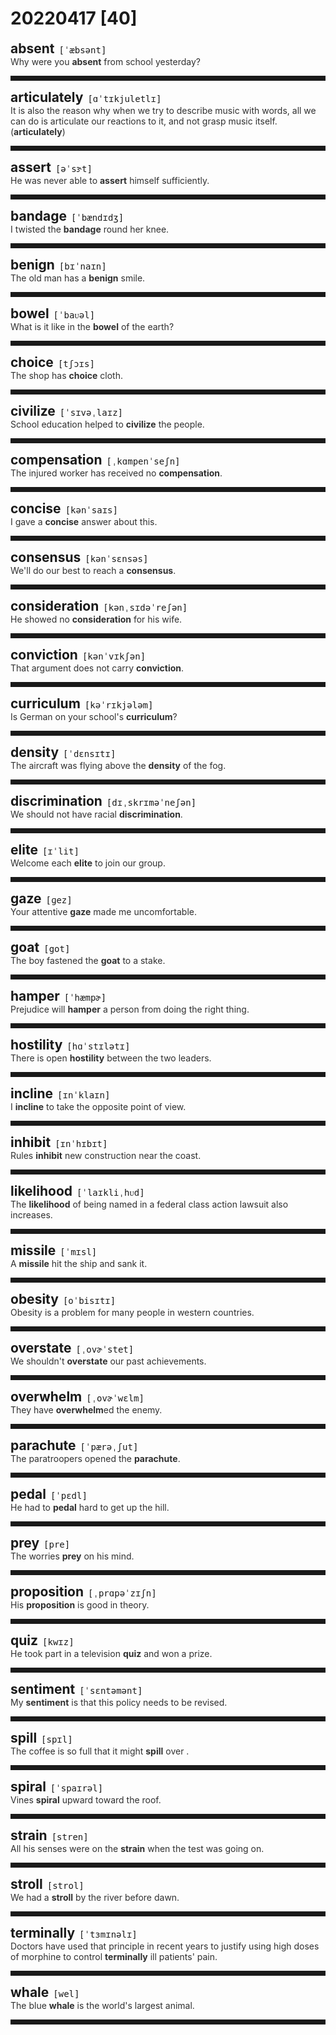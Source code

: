 <style>
/*不显示details的三角符号*/
details > summary::marker {
    display: none;
    content: none;
}
/*去掉外边框*/
details summary{
    outline:none;
    cursor:pointer;/*鼠标放上去之后变成手型*/
}
/*去掉前面默认的小黑三角*/
details summary::-webkit-details-marker{
    display:none; 
}
</style>
# 20220417 [40]  

<div style="display: flex;align-items: baseline;">
    <h2 style="margin-bottom: 0;margin-top: 0">absent</h2>
    <p style="padding:0 .5em; margin: 0;font-family: monospace;">[ˈæbsənt]</p>
    <p class="interpretation_63696" style="display:none ;padding:0 .5em; margin: 0; white-space: nowrap;overflow: hidden;text-overflow: ellipsis;">adj. 缺席的
v. 缺席；不参加</p>
</div>
<details class="details_63696">
    <summary style="color: #303030;">Why were you <strong>absent</strong> from school yesterday?</summary>
    你昨天为什么没上学?
</details>
<hr style="padding-bottom: 0.5em;" />


<div style="display: flex;align-items: baseline;">
    <h2 style="margin-bottom: 0;margin-top: 0">articulately</h2>
    <p style="padding:0 .5em; margin: 0;font-family: monospace;">[ɑˈtɪkjuletlɪ]</p>
    <p class="interpretation_63696" style="display:none ;padding:0 .5em; margin: 0; white-space: nowrap;overflow: hidden;text-overflow: ellipsis;">adv. 发音清晰地；明确有力的表达地</p>
</div>
<details class="details_63696">
    <summary style="color: #303030;">It is also the reason why when we try to describe music with words, all we can do is articulate our reactions to it, and not grasp music itself.(<strong>articulately</strong>)</summary>
    这也是为什么当我们试图用语言来描述音乐时，我们所能做的就是清楚地表达我们对它的反应，而不掌握音乐本身的原因
</details>
<hr style="padding-bottom: 0.5em;" />


<div style="display: flex;align-items: baseline;">
    <h2 style="margin-bottom: 0;margin-top: 0">assert</h2>
    <p style="padding:0 .5em; margin: 0;font-family: monospace;">[əˈsɝt]</p>
    <p class="interpretation_63696" style="display:none ;padding:0 .5em; margin: 0; white-space: nowrap;overflow: hidden;text-overflow: ellipsis;">v. 断言；宣称；坚持；维护</p>
</div>
<details class="details_63696">
    <summary style="color: #303030;">He was never able to <strong>assert</strong> himself sufficiently.</summary>
    他从来不能充分地维护自己的权利。
</details>
<hr style="padding-bottom: 0.5em;" />


<div style="display: flex;align-items: baseline;">
    <h2 style="margin-bottom: 0;margin-top: 0">bandage</h2>
    <p style="padding:0 .5em; margin: 0;font-family: monospace;">[ˈbændɪdʒ]</p>
    <p class="interpretation_63696" style="display:none ;padding:0 .5em; margin: 0; white-space: nowrap;overflow: hidden;text-overflow: ellipsis;">n. 绷带
v. 用绷带包扎</p>
</div>
<details class="details_63696">
    <summary style="color: #303030;">I twisted the <strong>bandage</strong> round her knee.</summary>
    我用绷带缠住了她的膝盖。
</details>
<hr style="padding-bottom: 0.5em;" />


<div style="display: flex;align-items: baseline;">
    <h2 style="margin-bottom: 0;margin-top: 0">benign</h2>
    <p style="padding:0 .5em; margin: 0;font-family: monospace;">[bɪˈnaɪn]</p>
    <p class="interpretation_63696" style="display:none ;padding:0 .5em; margin: 0; white-space: nowrap;overflow: hidden;text-overflow: ellipsis;">adj. 仁慈的；温和的；良性的</p>
</div>
<details class="details_63696">
    <summary style="color: #303030;">The old man has a <strong>benign</strong> smile.</summary>
    那位老人慈祥地笑了一笑。
</details>
<hr style="padding-bottom: 0.5em;" />


<div style="display: flex;align-items: baseline;">
    <h2 style="margin-bottom: 0;margin-top: 0">bowel</h2>
    <p style="padding:0 .5em; margin: 0;font-family: monospace;">[ˈbaᴜəl]</p>
    <p class="interpretation_63696" style="display:none ;padding:0 .5em; margin: 0; white-space: nowrap;overflow: hidden;text-overflow: ellipsis;">n. 肠；内部最深处</p>
</div>
<details class="details_63696">
    <summary style="color: #303030;">What is it like in the <strong>bowel</strong> of the earth?</summary>
    地球内部是什么样子？
</details>
<hr style="padding-bottom: 0.5em;" />


<div style="display: flex;align-items: baseline;">
    <h2 style="margin-bottom: 0;margin-top: 0">choice</h2>
    <p style="padding:0 .5em; margin: 0;font-family: monospace;">[tʃɔɪs]</p>
    <p class="interpretation_63696" style="display:none ;padding:0 .5em; margin: 0; white-space: nowrap;overflow: hidden;text-overflow: ellipsis;">n. 选择；抉择；精选品
adj. 上等的；精选的</p>
</div>
<details class="details_63696">
    <summary style="color: #303030;">The shop has <strong>choice</strong> cloth.</summary>
    这商店有精选的布料。
</details>
<hr style="padding-bottom: 0.5em;" />


<div style="display: flex;align-items: baseline;">
    <h2 style="margin-bottom: 0;margin-top: 0">civilize</h2>
    <p style="padding:0 .5em; margin: 0;font-family: monospace;">[ˈsɪvəˌlaɪz]</p>
    <p class="interpretation_63696" style="display:none ;padding:0 .5em; margin: 0; white-space: nowrap;overflow: hidden;text-overflow: ellipsis;">v. 使开化；使文明；教化</p>
</div>
<details class="details_63696">
    <summary style="color: #303030;">School education helped to <strong>civilize</strong> the people.</summary>
    学校教育帮助使人们文明起来。
</details>
<hr style="padding-bottom: 0.5em;" />


<div style="display: flex;align-items: baseline;">
    <h2 style="margin-bottom: 0;margin-top: 0">compensation</h2>
    <p style="padding:0 .5em; margin: 0;font-family: monospace;">[ˌkɑmpenˈseʃn]</p>
    <p class="interpretation_63696" style="display:none ;padding:0 .5em; margin: 0; white-space: nowrap;overflow: hidden;text-overflow: ellipsis;">n. 补偿；赔偿</p>
</div>
<details class="details_63696">
    <summary style="color: #303030;">The injured worker has received no <strong>compensation</strong>.</summary>
    这个受伤的工人没有得到任何赔偿。
</details>
<hr style="padding-bottom: 0.5em;" />


<div style="display: flex;align-items: baseline;">
    <h2 style="margin-bottom: 0;margin-top: 0">concise</h2>
    <p style="padding:0 .5em; margin: 0;font-family: monospace;">[kənˈsaɪs]</p>
    <p class="interpretation_63696" style="display:none ;padding:0 .5em; margin: 0; white-space: nowrap;overflow: hidden;text-overflow: ellipsis;">adj. 简明的；简要的</p>
</div>
<details class="details_63696">
    <summary style="color: #303030;">I gave a <strong>concise</strong> answer about this.</summary>
    我对于此事给了一个简明的答复。
</details>
<hr style="padding-bottom: 0.5em;" />


<div style="display: flex;align-items: baseline;">
    <h2 style="margin-bottom: 0;margin-top: 0">consensus</h2>
    <p style="padding:0 .5em; margin: 0;font-family: monospace;">[kənˈsɛnsəs]</p>
    <p class="interpretation_63696" style="display:none ;padding:0 .5em; margin: 0; white-space: nowrap;overflow: hidden;text-overflow: ellipsis;">n. 一致；共识</p>
</div>
<details class="details_63696">
    <summary style="color: #303030;">We'll do our best to reach a <strong>consensus</strong>.</summary>
    我们力求取得一致意见。
</details>
<hr style="padding-bottom: 0.5em;" />


<div style="display: flex;align-items: baseline;">
    <h2 style="margin-bottom: 0;margin-top: 0">consideration</h2>
    <p style="padding:0 .5em; margin: 0;font-family: monospace;">[kənˌsɪdəˈreʃən]</p>
    <p class="interpretation_63696" style="display:none ;padding:0 .5em; margin: 0; white-space: nowrap;overflow: hidden;text-overflow: ellipsis;">n. 考虑；体贴；报酬</p>
</div>
<details class="details_63696">
    <summary style="color: #303030;">He showed no <strong>consideration</strong> for his wife.</summary>
    他不体贴他的妻子。
</details>
<hr style="padding-bottom: 0.5em;" />


<div style="display: flex;align-items: baseline;">
    <h2 style="margin-bottom: 0;margin-top: 0">conviction</h2>
    <p style="padding:0 .5em; margin: 0;font-family: monospace;">[kənˈvɪkʃən]</p>
    <p class="interpretation_63696" style="display:none ;padding:0 .5em; margin: 0; white-space: nowrap;overflow: hidden;text-overflow: ellipsis;">n. 坚信；判罪；信服</p>
</div>
<details class="details_63696">
    <summary style="color: #303030;">That argument does not carry <strong>conviction</strong>.</summary>
    这个论据不能使人信服。
</details>
<hr style="padding-bottom: 0.5em;" />


<div style="display: flex;align-items: baseline;">
    <h2 style="margin-bottom: 0;margin-top: 0">curriculum</h2>
    <p style="padding:0 .5em; margin: 0;font-family: monospace;">[kəˈrɪkjələm]</p>
    <p class="interpretation_63696" style="display:none ;padding:0 .5em; margin: 0; white-space: nowrap;overflow: hidden;text-overflow: ellipsis;">n. 课程</p>
</div>
<details class="details_63696">
    <summary style="color: #303030;">Is German on your school's <strong>curriculum</strong>?</summary>
    你们学校有德语课吗？
</details>
<hr style="padding-bottom: 0.5em;" />


<div style="display: flex;align-items: baseline;">
    <h2 style="margin-bottom: 0;margin-top: 0">density</h2>
    <p style="padding:0 .5em; margin: 0;font-family: monospace;">[ˈdɛnsɪtɪ]</p>
    <p class="interpretation_63696" style="display:none ;padding:0 .5em; margin: 0; white-space: nowrap;overflow: hidden;text-overflow: ellipsis;">n. 浓密；密度</p>
</div>
<details class="details_63696">
    <summary style="color: #303030;">The aircraft was flying above the <strong>density</strong> of the fog.</summary>
    飞机在浓雾上方飞行。
</details>
<hr style="padding-bottom: 0.5em;" />


<div style="display: flex;align-items: baseline;">
    <h2 style="margin-bottom: 0;margin-top: 0">discrimination</h2>
    <p style="padding:0 .5em; margin: 0;font-family: monospace;">[dɪˌskrɪməˈneʃən]</p>
    <p class="interpretation_63696" style="display:none ;padding:0 .5em; margin: 0; white-space: nowrap;overflow: hidden;text-overflow: ellipsis;">n. 区别；辨别；歧视</p>
</div>
<details class="details_63696">
    <summary style="color: #303030;">We should not have racial <strong>discrimination</strong>.</summary>
    我们不该有种族歧视。
</details>
<hr style="padding-bottom: 0.5em;" />


<div style="display: flex;align-items: baseline;">
    <h2 style="margin-bottom: 0;margin-top: 0">elite</h2>
    <p style="padding:0 .5em; margin: 0;font-family: monospace;">[ɪˈlit]</p>
    <p class="interpretation_63696" style="display:none ;padding:0 .5em; margin: 0; white-space: nowrap;overflow: hidden;text-overflow: ellipsis;">n. 精英；精华；中坚</p>
</div>
<details class="details_63696">
    <summary style="color: #303030;">Welcome each <strong>elite</strong> to join our group.</summary>
    欢迎各位精英加入我们的团队。
</details>
<hr style="padding-bottom: 0.5em;" />


<div style="display: flex;align-items: baseline;">
    <h2 style="margin-bottom: 0;margin-top: 0">gaze</h2>
    <p style="padding:0 .5em; margin: 0;font-family: monospace;">[ɡez]</p>
    <p class="interpretation_63696" style="display:none ;padding:0 .5em; margin: 0; white-space: nowrap;overflow: hidden;text-overflow: ellipsis;">v. 凝视；注视
n. 凝视；注视</p>
</div>
<details class="details_63696">
    <summary style="color: #303030;">Your attentive <strong>gaze</strong> made me uncomfortable.</summary>
    你的注目凝视使我不自在。
</details>
<hr style="padding-bottom: 0.5em;" />


<div style="display: flex;align-items: baseline;">
    <h2 style="margin-bottom: 0;margin-top: 0">goat</h2>
    <p style="padding:0 .5em; margin: 0;font-family: monospace;">[got]</p>
    <p class="interpretation_63696" style="display:none ;padding:0 .5em; margin: 0; white-space: nowrap;overflow: hidden;text-overflow: ellipsis;">n. 山羊</p>
</div>
<details class="details_63696">
    <summary style="color: #303030;">The boy fastened the <strong>goat</strong> to a stake.</summary>
    男孩把山羊拴在木桩上。
</details>
<hr style="padding-bottom: 0.5em;" />


<div style="display: flex;align-items: baseline;">
    <h2 style="margin-bottom: 0;margin-top: 0">hamper</h2>
    <p style="padding:0 .5em; margin: 0;font-family: monospace;">[ˈhæmpɚ]</p>
    <p class="interpretation_63696" style="display:none ;padding:0 .5em; margin: 0; white-space: nowrap;overflow: hidden;text-overflow: ellipsis;">v. 阻碍；妨碍
n. （带盖）篮子</p>
</div>
<details class="details_63696">
    <summary style="color: #303030;">Prejudice will <strong>hamper</strong> a person from doing the right thing.</summary>
    偏见会妨碍人做正确的事情。
</details>
<hr style="padding-bottom: 0.5em;" />


<div style="display: flex;align-items: baseline;">
    <h2 style="margin-bottom: 0;margin-top: 0">hostility</h2>
    <p style="padding:0 .5em; margin: 0;font-family: monospace;">[hɑˈstɪlətɪ]</p>
    <p class="interpretation_63696" style="display:none ;padding:0 .5em; margin: 0; white-space: nowrap;overflow: hidden;text-overflow: ellipsis;">n. 敌意；敌对；对抗</p>
</div>
<details class="details_63696">
    <summary style="color: #303030;">There is open <strong>hostility</strong> between the two leaders.</summary>
    两位领导人表现出公开的敌意。
</details>
<hr style="padding-bottom: 0.5em;" />


<div style="display: flex;align-items: baseline;">
    <h2 style="margin-bottom: 0;margin-top: 0">incline</h2>
    <p style="padding:0 .5em; margin: 0;font-family: monospace;">[ɪnˈklaɪn]</p>
    <p class="interpretation_63696" style="display:none ;padding:0 .5em; margin: 0; white-space: nowrap;overflow: hidden;text-overflow: ellipsis;">v. 倾斜；倾向
n. 斜坡</p>
</div>
<details class="details_63696">
    <summary style="color: #303030;">I <strong>incline</strong> to take the opposite point of view.</summary>
    我倾向于反对观点。
</details>
<hr style="padding-bottom: 0.5em;" />


<div style="display: flex;align-items: baseline;">
    <h2 style="margin-bottom: 0;margin-top: 0">inhibit</h2>
    <p style="padding:0 .5em; margin: 0;font-family: monospace;">[ɪnˈhɪbɪt]</p>
    <p class="interpretation_63696" style="display:none ;padding:0 .5em; margin: 0; white-space: nowrap;overflow: hidden;text-overflow: ellipsis;">v. 抑制；阻止；约束</p>
</div>
<details class="details_63696">
    <summary style="color: #303030;">Rules <strong>inhibit</strong> new construction near the coast.</summary>
    规定禁止在海岸附近的新建工程。
</details>
<hr style="padding-bottom: 0.5em;" />


<div style="display: flex;align-items: baseline;">
    <h2 style="margin-bottom: 0;margin-top: 0">likelihood</h2>
    <p style="padding:0 .5em; margin: 0;font-family: monospace;">[ˈlaɪkliˌhᴜd]</p>
    <p class="interpretation_63696" style="display:none ;padding:0 .5em; margin: 0; white-space: nowrap;overflow: hidden;text-overflow: ellipsis;">n. 可能性</p>
</div>
<details class="details_63696">
    <summary style="color: #303030;">The <strong>likelihood</strong> of being named in a federal class action lawsuit also increases.</summary>
    公司在联邦集体诉讼案中被指控的可能性增加了。
</details>
<hr style="padding-bottom: 0.5em;" />


<div style="display: flex;align-items: baseline;">
    <h2 style="margin-bottom: 0;margin-top: 0">missile</h2>
    <p style="padding:0 .5em; margin: 0;font-family: monospace;">[ˈmɪsl]</p>
    <p class="interpretation_63696" style="display:none ;padding:0 .5em; margin: 0; white-space: nowrap;overflow: hidden;text-overflow: ellipsis;">n. 导弹</p>
</div>
<details class="details_63696">
    <summary style="color: #303030;">A <strong>missile</strong> hit the ship and sank it.</summary>
    导弹击中了那艘船，使其沉没了。
</details>
<hr style="padding-bottom: 0.5em;" />


<div style="display: flex;align-items: baseline;">
    <h2 style="margin-bottom: 0;margin-top: 0">obesity</h2>
    <p style="padding:0 .5em; margin: 0;font-family: monospace;">[oˈbisɪtɪ]</p>
    <p class="interpretation_63696" style="display:none ;padding:0 .5em; margin: 0; white-space: nowrap;overflow: hidden;text-overflow: ellipsis;">n. 肥胖；肥胖症；过度肥胖</p>
</div>
<details class="details_63696">
    <summary style="color: #303030;">Obesity is a problem for many people in western countries.</summary>
    西方国家很多人都有过度肥胖的问题。
</details>
<hr style="padding-bottom: 0.5em;" />


<div style="display: flex;align-items: baseline;">
    <h2 style="margin-bottom: 0;margin-top: 0">overstate</h2>
    <p style="padding:0 .5em; margin: 0;font-family: monospace;">[ˌovɚˈstet]</p>
    <p class="interpretation_63696" style="display:none ;padding:0 .5em; margin: 0; white-space: nowrap;overflow: hidden;text-overflow: ellipsis;">v. 夸大；言过其实</p>
</div>
<details class="details_63696">
    <summary style="color: #303030;">We shouldn't <strong>overstate</strong> our past achievements.</summary>
    我们不要夸大已经取得的成绩。
</details>
<hr style="padding-bottom: 0.5em;" />


<div style="display: flex;align-items: baseline;">
    <h2 style="margin-bottom: 0;margin-top: 0">overwhelm</h2>
    <p style="padding:0 .5em; margin: 0;font-family: monospace;">[ˌovɚˈwɛlm]</p>
    <p class="interpretation_63696" style="display:none ;padding:0 .5em; margin: 0; white-space: nowrap;overflow: hidden;text-overflow: ellipsis;">v. 击败；使不知所措；压垮；淹没</p>
</div>
<details class="details_63696">
    <summary style="color: #303030;">They have <strong>overwhelm</strong>ed the enemy.</summary>
    他们击败了敌人。
</details>
<hr style="padding-bottom: 0.5em;" />


<div style="display: flex;align-items: baseline;">
    <h2 style="margin-bottom: 0;margin-top: 0">parachute</h2>
    <p style="padding:0 .5em; margin: 0;font-family: monospace;">[ˈpærəˌʃut]</p>
    <p class="interpretation_63696" style="display:none ;padding:0 .5em; margin: 0; white-space: nowrap;overflow: hidden;text-overflow: ellipsis;">n. 降落伞
v. 跳伞；用降落伞空投</p>
</div>
<details class="details_63696">
    <summary style="color: #303030;">The paratroopers opened the <strong>parachute</strong>.</summary>
    伞兵打开了降落伞。
</details>
<hr style="padding-bottom: 0.5em;" />


<div style="display: flex;align-items: baseline;">
    <h2 style="margin-bottom: 0;margin-top: 0">pedal</h2>
    <p style="padding:0 .5em; margin: 0;font-family: monospace;">[ˈpɛdl]</p>
    <p class="interpretation_63696" style="display:none ;padding:0 .5em; margin: 0; white-space: nowrap;overflow: hidden;text-overflow: ellipsis;">n. 踏板；踏蹬
v. 用脚踏动；踩踏板</p>
</div>
<details class="details_63696">
    <summary style="color: #303030;">He had to <strong>pedal</strong> hard to get up the hill.</summary>
    他得用力踩动，以便上山。
</details>
<hr style="padding-bottom: 0.5em;" />


<div style="display: flex;align-items: baseline;">
    <h2 style="margin-bottom: 0;margin-top: 0">prey</h2>
    <p style="padding:0 .5em; margin: 0;font-family: monospace;">[pre]</p>
    <p class="interpretation_63696" style="display:none ;padding:0 .5em; margin: 0; white-space: nowrap;overflow: hidden;text-overflow: ellipsis;">n. 猎物；受害者；受骗者
v. 捕食；坑害；折磨</p>
</div>
<details class="details_63696">
    <summary style="color: #303030;">The worries <strong>prey</strong> on his mind.</summary>
    这些烦恼折磨着他的心神。
</details>
<hr style="padding-bottom: 0.5em;" />


<div style="display: flex;align-items: baseline;">
    <h2 style="margin-bottom: 0;margin-top: 0">proposition</h2>
    <p style="padding:0 .5em; margin: 0;font-family: monospace;">[ˌprɑpəˈzɪʃn]</p>
    <p class="interpretation_63696" style="display:none ;padding:0 .5em; margin: 0; white-space: nowrap;overflow: hidden;text-overflow: ellipsis;">n. 命题；建议；主张</p>
</div>
<details class="details_63696">
    <summary style="color: #303030;">His <strong>proposition</strong> is good in theory.</summary>
    他的建议理论上不错。
</details>
<hr style="padding-bottom: 0.5em;" />


<div style="display: flex;align-items: baseline;">
    <h2 style="margin-bottom: 0;margin-top: 0">quiz</h2>
    <p style="padding:0 .5em; margin: 0;font-family: monospace;">[kwɪz]</p>
    <p class="interpretation_63696" style="display:none ;padding:0 .5em; margin: 0; white-space: nowrap;overflow: hidden;text-overflow: ellipsis;">n. 小测验；知识竞赛</p>
</div>
<details class="details_63696">
    <summary style="color: #303030;">He took part in a television <strong>quiz</strong> and won a prize.</summary>
    他参加了一个电视知识竞赛并得了奖。
</details>
<hr style="padding-bottom: 0.5em;" />


<div style="display: flex;align-items: baseline;">
    <h2 style="margin-bottom: 0;margin-top: 0">sentiment</h2>
    <p style="padding:0 .5em; margin: 0;font-family: monospace;">[ˈsɛntəmənt]</p>
    <p class="interpretation_63696" style="display:none ;padding:0 .5em; margin: 0; white-space: nowrap;overflow: hidden;text-overflow: ellipsis;">n. 情绪；看法；感情</p>
</div>
<details class="details_63696">
    <summary style="color: #303030;">My <strong>sentiment</strong> is that this policy needs to be revised.</summary>
    我的看法是这项政策需要修改。
</details>
<hr style="padding-bottom: 0.5em;" />


<div style="display: flex;align-items: baseline;">
    <h2 style="margin-bottom: 0;margin-top: 0">spill</h2>
    <p style="padding:0 .5em; margin: 0;font-family: monospace;">[spɪl]</p>
    <p class="interpretation_63696" style="display:none ;padding:0 .5em; margin: 0; white-space: nowrap;overflow: hidden;text-overflow: ellipsis;">v. 溢出；溅出
n. 溢出；溅出</p>
</div>
<details class="details_63696">
    <summary style="color: #303030;">The coffee is so full that it might <strong>spill</strong> over .</summary>
    咖啡太满可能溢出来。
</details>
<hr style="padding-bottom: 0.5em;" />


<div style="display: flex;align-items: baseline;">
    <h2 style="margin-bottom: 0;margin-top: 0">spiral</h2>
    <p style="padding:0 .5em; margin: 0;font-family: monospace;">[ˈspaɪrəl]</p>
    <p class="interpretation_63696" style="display:none ;padding:0 .5em; margin: 0; white-space: nowrap;overflow: hidden;text-overflow: ellipsis;">n. 螺旋形；陡升或骤降
v. 螺旋式上升（或下降）
adj. 螺旋形的</p>
</div>
<details class="details_63696">
    <summary style="color: #303030;">Vines <strong>spiral</strong> upward toward the roof.</summary>
    藤蔓盘旋着朝屋顶方向生长。
</details>
<hr style="padding-bottom: 0.5em;" />


<div style="display: flex;align-items: baseline;">
    <h2 style="margin-bottom: 0;margin-top: 0">strain</h2>
    <p style="padding:0 .5em; margin: 0;font-family: monospace;">[stren]</p>
    <p class="interpretation_63696" style="display:none ;padding:0 .5em; margin: 0; white-space: nowrap;overflow: hidden;text-overflow: ellipsis;">n. 压力；拉力；拉伤；品种
v. （使）承受压力；拉紧</p>
</div>
<details class="details_63696">
    <summary style="color: #303030;">All his senses were on the <strong>strain</strong> when the test was going on.</summary>
    测试时，他所有的感官都处于紧张状态。
</details>
<hr style="padding-bottom: 0.5em;" />


<div style="display: flex;align-items: baseline;">
    <h2 style="margin-bottom: 0;margin-top: 0">stroll</h2>
    <p style="padding:0 .5em; margin: 0;font-family: monospace;">[strol]</p>
    <p class="interpretation_63696" style="display:none ;padding:0 .5em; margin: 0; white-space: nowrap;overflow: hidden;text-overflow: ellipsis;">v. 闲逛；散步；漫步
n. 闲逛；散步；漫步</p>
</div>
<details class="details_63696">
    <summary style="color: #303030;">We had a <strong>stroll</strong> by the river before dawn.</summary>
    天亮之前，我们沿河边散步。
</details>
<hr style="padding-bottom: 0.5em;" />


<div style="display: flex;align-items: baseline;">
    <h2 style="margin-bottom: 0;margin-top: 0">terminally</h2>
    <p style="padding:0 .5em; margin: 0;font-family: monospace;">[ˈtɜmɪnəlɪ]</p>
    <p class="interpretation_63696" style="display:none ;padding:0 .5em; margin: 0; white-space: nowrap;overflow: hidden;text-overflow: ellipsis;">adv. 晚期地；末端地；最后地；致命地</p>
</div>
<details class="details_63696">
    <summary style="color: #303030;">Doctors have used that principle in recent years to justify using high doses of morphine to control <strong>terminally</strong> ill patients' pain.</summary>
    近年来医生一直利用这个原则，为他们使用大剂量吗啡来控制临死病人的痛苦提供正当理由。
</details>
<hr style="padding-bottom: 0.5em;" />


<div style="display: flex;align-items: baseline;">
    <h2 style="margin-bottom: 0;margin-top: 0">whale</h2>
    <p style="padding:0 .5em; margin: 0;font-family: monospace;">[wel]</p>
    <p class="interpretation_63696" style="display:none ;padding:0 .5em; margin: 0; white-space: nowrap;overflow: hidden;text-overflow: ellipsis;">n. 鲸
v. 捕鲸</p>
</div>
<details class="details_63696">
    <summary style="color: #303030;">The blue <strong>whale</strong> is the world's largest animal.</summary>
    蓝鲸是世界上最大的动物。
</details>
<hr style="padding-bottom: 0.5em;" />

<script>
const details = document.querySelectorAll('.details_63696');
const translates = document.querySelectorAll('.interpretation_63696');

details.forEach((item, index) => item.addEventListener('toggle', () => {
    if (item.open) {
        translates[index].style.display = 'block';
    } else translates[index].style.display = 'none';
}));
</script>
